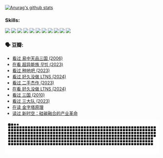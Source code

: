 
[![Anurag's github stats](https://github-readme-stats.vercel.app/api?username=w940853815)](https://github.com/anuraghazra/github-readme-stats)

### Skills:

<code><img height="32" src="https://cdn.jsdelivr.net/npm/simple-icons@v5/icons/python.svg"></code>
<code><img height="32" src="https://cdn.jsdelivr.net/npm/simple-icons@v5/icons/javascript.svg"></code>
<code><img height="32" src="https://cdn.jsdelivr.net/npm/simple-icons@v5/icons/django.svg"></code>
<code><img height="32" src="https://cdn.jsdelivr.net/npm/simple-icons@v5/icons/flask.svg"></code>
<code><img height="32" src="https://cdn.jsdelivr.net/npm/simple-icons@v5/icons/vuetify.svg"></code>
<code><img height="32" src="https://cdn.jsdelivr.net/npm/simple-icons@v5/icons/git.svg"></code>
<code><img height="32" src="https://cdn.jsdelivr.net/npm/simple-icons@v5/icons/docker.svg"></code>
<code><img height="32" src="https://cdn.jsdelivr.net/npm/simple-icons@v5/icons/postgresql.svg"></code>
<code><img height="32" src="https://cdn.jsdelivr.net/npm/simple-icons@v5/icons/elasticsearch.svg"></code>
<code><img height="32" src="https://cdn.jsdelivr.net/npm/simple-icons@v5/icons/macos.svg"></code>
<code><img height="32" src="https://cdn.jsdelivr.net/npm/simple-icons@v5/icons/linux.svg"></code>

### 🗣 豆瓣:

<!-- DOUBAN-ACTIVITIES:START -->
- [看过 易中天品三国‎ (2006)](https://www.douban.com/people/136069238/status/4529910812/?_i=08812674)
- [在看 超异能族 무빙‎ (2023)](https://www.douban.com/people/136069238/status/4527291077/?_i=08812674)
- [看过 种地吧‎ (2023)](https://www.douban.com/people/136069238/status/4527289637/?_i=08812674)
- [看过 好久没做 LTNS‎ (2024)](https://www.douban.com/people/136069238/status/4527289515/?_i=08812674)
- [看过 二手杰作‎ (2023)](https://www.douban.com/people/136069238/status/4522502716/?_i=08812674)
- [在看 好久没做 LTNS‎ (2024)](https://www.douban.com/people/136069238/status/4521969883/?_i=08812674)
- [看过 三国‎ (2010)](https://www.douban.com/people/136069238/status/4521634661/?_i=08812674)
- [看过 三大队‎ (2023)](https://www.douban.com/people/136069238/status/4510323325/?_i=08812674)
- [在读 金字塔原理](https://www.douban.com/people/136069238/status/4507497587/?_i=08812674)
- [读过 新时空：硅碳融合的产业革命](https://www.douban.com/people/136069238/status/4506659177/?_i=08812674)
<!-- DOUBAN-ACTIVITIES:END -->


![Snake animation](https://raw.githubusercontent.com/w940853815/w940853815/output/github-contribution-grid-snake.svg)

<!--
**w940853815/w940853815** is a ✨ _special_ ✨ repository because its `README.md` (this file) appears on your GitHub profile.

Here are some ideas to get you started:

- 🔭 I’m currently working on ...
- 🌱 I’m currently learning ...
- 👯 I’m looking to collaborate on ...
- 🤔 I’m looking for help with ...
- 💬 Ask me about ...
- 📫 How to reach me: ...
- 😄 Pronouns: ...
- ⚡ Fun fact: ...
-->
